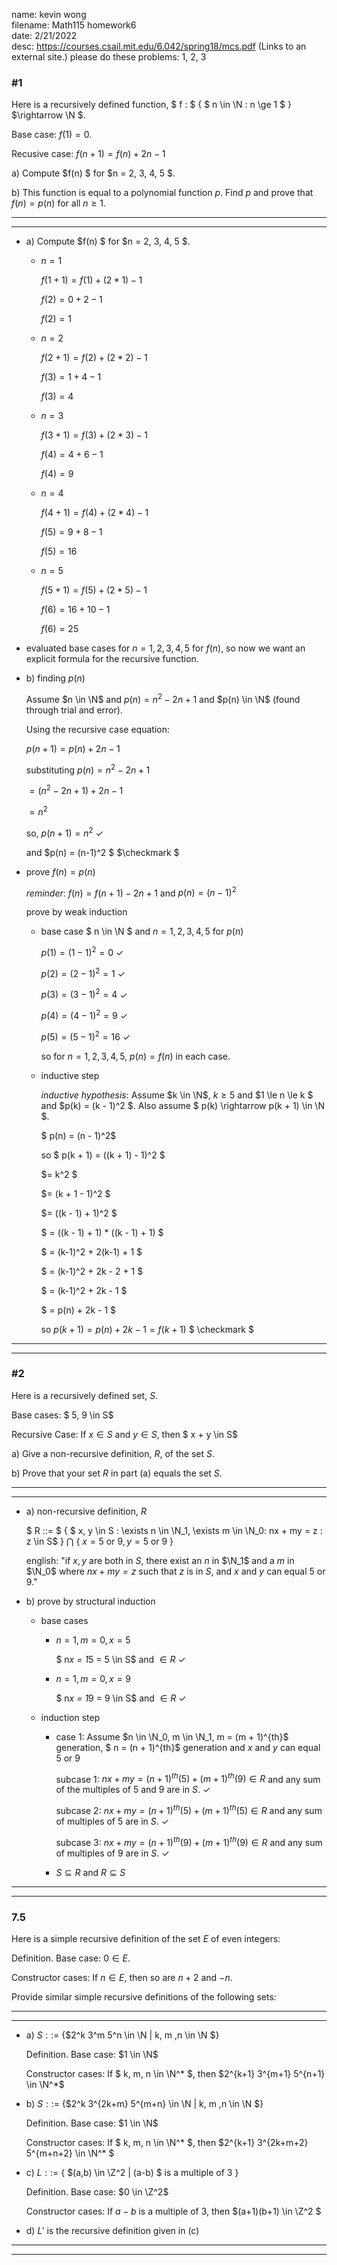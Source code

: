name: kevin wong\
filename: Math115 homework6\
date: 2/21/2022\
desc: https://courses.csail.mit.edu/6.042/spring18/mcs.pdf (Links to an external site.) please do these problems:  1, 2, 3

### \#1
Here is a recursively defined function, $ f : $ { $ n \in \N : n \ge 1 $ } $\rightarrow \N $.

Base case: $f(1) = 0$.

Recusive case: $f(n + 1) = f(n) + 2n - 1$

a) Compute $f(n) $ for $n = 2, 3, 4, 5 $.

b) This function is equal to a polynomial function $p$. Find $p$ and prove that $f(n) = p(n)$ for all $n \ge 1$.

---
---
-  a)  Compute $f(n) $ for $n = 2, 3, 4, 5 $.
   
   -  $n = 1$

      $f(1 + 1) = f(1) + (2*1) - 1$ 

      $f(2) = 0 + 2 - 1$

      $f(2) = 1$

   - $n = 2$

      $f(2 + 1) = f(2) + (2*2) - 1$ 

      $f(3) = 1 + 4 - 1$

      $f(3) = 4$

   - $n = 3$
      
      $f(3 + 1) = f(3) + (2*3) - 1$ 

      $f(4) = 4 + 6 - 1$

      $f(4) = 9$

   - $n = 4$
   
      $f(4 + 1) = f(4) + (2*4) - 1$ 

      $f(5) = 9 + 8 - 1$

      $f(5) = 16$

   - $n = 5$
   
      $f(5 + 1) = f(5) + (2*5) - 1$ 

      $f(6) = 16 + 10 - 1$

      $f(6) = 25$
    
- evaluated base cases for $n=1,2,3,4,5$ for $f(n)$, so now we want an explicit formula for the recursive function.


- b) finding $p(n)$

   Assume $n \in \N$ and $p(n) = n^2 - 2n + 1$ and $p(n) \in \N$ (found through trial and error).

    Using the recursive case equation:  

    $p(n + 1) = p(n) + 2n - 1$

    substituting $p(n) =n^2 - 2n + 1$
     
    $= (n^2 -2n + 1) + 2n - 1$

    $= n^2$ 
    
    so, $p(n + 1) = n^2$ $\checkmark$

    and $p(n) = (n-1)^2 $ $\checkmark $

- prove $f(n) = p(n)$

    *reminder*: $f(n) = f(n + 1) - 2n + 1$ and $p(n) = (n-1)^2$

    prove by weak induction

    - base case $ n \in \N $ and $n=1,2,3,4,5$ for $p(n)$
    
        $p(1) = (1 - 1)^2 = 0$ $\checkmark$ 
        
        $p(2) = (2 - 1)^2 = 1$ $\checkmark$  
    
        $p(3) = (3 - 1)^2 = 4$ $\checkmark$ 
    
        $p(4) = (4 - 1)^2 = 9$ $\checkmark$
    
        $p(5) = (5 - 1)^2 = 16$ $\checkmark$
    
        so for $n=1,2,3,4,5$, $p(n) = f(n)$ in each case.

    - inductive step
    
        *inductive hypothesis*: Assume $k \in \N$, $k \ge 5$ and $1 \le n \le k $ and $p(k) = (k - 1)^2 $. Also assume $ p(k) \rightarrow p(k + 1) \in \N $.
    
        $ p(n) = (n - 1)^2$
     
        so $ p(k + 1) = ((k + 1) - 1)^2 $
        
        $= k^2 $
    
        $= (k + 1 - 1)^2 $ 
    
        $= ((k - 1) + 1)^2 $
    
        $ = ((k - 1) + 1) * ((k - 1) + 1) $ 
    
        $ = (k-1)^2 + 2(k-1) + 1 $
    
        $ = (k-1)^2 + 2k - 2 + 1 $
    
        $ = (k-1)^2 + 2k - 1 $
    
        $ = p(n) + 2k - 1 $ 
    
        so $p(k + 1) = p(n) + 2k - 1 = f(k + 1)$  $ \checkmark $


---
---

### \#2
Here is a recursively defined set, $S$.

Base cases: $ 5, 9 \in S$

Recursive Case: If $x \in S$ and $y \in S$, then $ x + y \in S$

a) Give a non-recursive definition, $R$, of the set $S$.

b) Prove that your set $R$ in part (a) equals the set $S$.

---
---
- a) non-recursive definition, $R$
    
    $ R ::= $ { $ x, y \in S : \exists n \in \N_1,  \exists m \in \N_0: nx + my  = z : z \in S$ } $\bigcap$ { $x = 5$ or $9, y = 5$ or $9$ }
    
    english: "if $x, y$ are both in $S$, there exist an $n$ in $\N_1$ and a $m$ in $\N_0$ where $nx + my = z$ such that $z$ is in $S$, and $x$ and $y$ can equal 5 or 9."

- b) prove by structural induction

    - base cases
    
       -  $n = 1, m = 0, x = 5$
        
          $ n*x = 1*5 = 5 \in S$ and $\in R$ $\checkmark$

        -  $n = 1, m = 0, x = 9$
    
            $ n*x = 1*9 = 9 \in S$ and $\in R$ $\checkmark$

   - induction step
 
        - case 1: 
             Assume $n \in \N_0, m \in \N_1, m = (m + 1)^{th}$ generation, $ n = (n + 1)^{th}$ generation and $x$ and $y$ can equal 5 or 9 

            subcase 1: $nx + my = (n + 1)^{th}(5)+ (m + 1)^{th}(9) \in R$ and any sum of the multiples of 5 and 9 are in $S$. $\checkmark$

            subcase 2: $nx + my = (n + 1)^{th}(5)+ (m + 1)^{th}(5) \in R$ and any sum of multiples of 5 are in $S$. $\checkmark$

             subcase 3: $nx + my = (n + 1)^{th}(9)+ (m + 1)^{th}(9) \in R$ and any sum of multiples of 9 are in $S$. $\checkmark$

        - $S \subseteq R$ and $R \subseteq S$

---
---

### 7.5
Here is a simple recursive definition of the set $E$ of even integers:

Definition. Base case: $0 \in E$.

Constructor cases: If $n \in E$, then so are $n + 2$ and $-n$.

Provide similar simple recursive definitions of the following sets:

---
---
- a) $S ::=$ {$2^k 3^m 5^n \in \N | k, m ,n \in \N $}
    
    Definition. Base case: $1 \in \N$

    Constructor cases: If $ k, m, n \in \N^* $, then $2^{k+1} 3^{m+1} 5^{n+1} \in \N^*$

- b) $S ::=$ {$2^k 3^{2k+m} 5^{m+n} \in \N | k, m ,n \in \N $}
    
    Definition. Base case: $1 \in \N$
    
    Constructor cases: If $ k, m, n \in \N^* $, then $2^{k+1} 3^{2k+m+2} 5^{m+n+2} \in \N^* $

- c) $L ::=$ { $(a,b) \in \Z^2 | (a-b) $ is a multiple of 3 }
    
    Definition. Base case: $0 \in \Z^2$

    Constructor cases: If $a - b$ is a multiple of 3, then $(a+1)(b+1) \in \Z^2 $
    
- d) $L'$ is the recursive definition given in \(c)


---
---